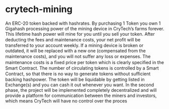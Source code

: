 # crytech-mining

An ERC-20 token backed with hashrates. By purchasing 1 Token you own 1 Gigahash processing power of the mining device in CryTech’s farms forever. This lifetime hash power will mine for you until you sell your token. After deducting the fees and maintenance costs, your net proﬁt will be transferred to your account weekly. If a mining device is broken or outdated, it will be replaced with a new one (compensated from the maintenance costs), and you will not suﬀer any loss or expenses. The maintenance costs is a ﬁxed price per token which is clearly speciﬁed in the Smart Contract. The number of circulating tokens is controlled by a Smart Contract, so that there is no way to generate tokens without suﬃcient backing hashpower. The token will be liquidable by getting listed in Exchange(s) and you can cash it out whenever you want. In the second phase, the project will be implemented completely decentralized and will provide a platform for communication between the miners and investors, which means CryTech will have no control over the proces